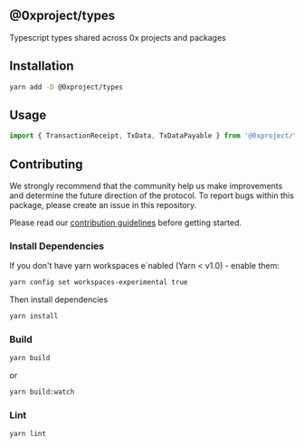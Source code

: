 ## @0xproject/types

Typescript types shared across 0x projects and packages

## Installation

```bash
yarn add -D @0xproject/types
```

## Usage

```javascript
import { TransactionReceipt, TxData, TxDataPayable } from '@0xproject/types';
```

## Contributing

We strongly recommend that the community help us make improvements and determine the future direction of the protocol. To report bugs within this package, please create an issue in this repository.

Please read our [contribution guidelines](../../CONTRIBUTING.md) before getting started.

### Install Dependencies

If you don't have yarn workspaces e`nabled (Yarn < v1.0) - enable them:

```bash
yarn config set workspaces-experimental true
```

Then install dependencies

```bash
yarn install
```

### Build

```bash
yarn build
```

or

```bash
yarn build:watch
```

### Lint

```bash
yarn lint
```
